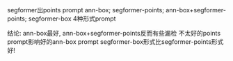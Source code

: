 segformer出points prompt
ann-box; segformer-points; ann-box+segformer-points; segformer-box 4种形式prompt

结论: 
    ann-box最好, 
    ann-box+segformer-points反而有些漏检  不太好的points prompt影响好的ann-box prompt
    segformer-box形式比segformer-points形式好!